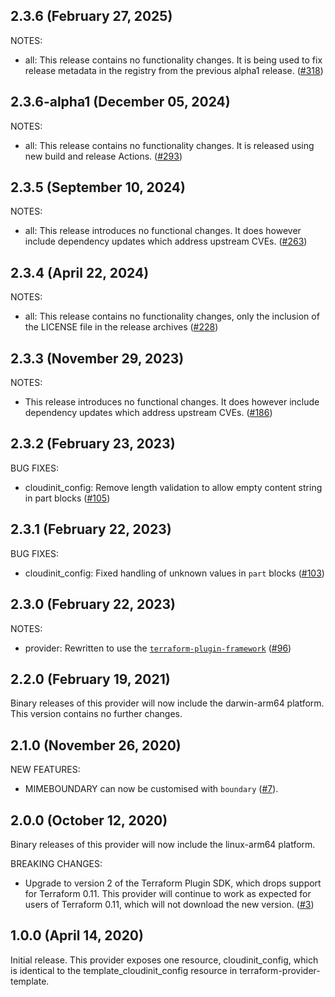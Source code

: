 ## 2.3.6 (February 27, 2025)

NOTES:

* all: This release contains no functionality changes. It is being used to fix release metadata in the registry from the previous alpha1 release. ([#318](https://github.com/hashicorp/terraform-provider-cloudinit/issues/318))

## 2.3.6-alpha1 (December 05, 2024)

NOTES:

* all: This release contains no functionality changes. It is released using new build and release Actions. ([#293](https://github.com/hashicorp/terraform-provider-cloudinit/issues/293))

## 2.3.5 (September 10, 2024)

NOTES:

* all: This release introduces no functional changes. It does however include dependency updates which address upstream CVEs. ([#263](https://github.com/hashicorp/terraform-provider-cloudinit/issues/263))

## 2.3.4 (April 22, 2024)

NOTES:

* all: This release contains no functionality changes, only the inclusion of the LICENSE file in the release archives ([#228](https://github.com/hashicorp/terraform-provider-cloudinit/issues/228))

## 2.3.3 (November 29, 2023)

NOTES:

* This release introduces no functional changes. It does however include dependency updates which address upstream CVEs. ([#186](https://github.com/hashicorp/terraform-provider-cloudinit/issues/186))

## 2.3.2 (February 23, 2023)

BUG FIXES:

* cloudinit_config: Remove length validation to allow empty content string in part blocks ([#105](https://github.com/hashicorp/terraform-provider-cloudinit/issues/105))

## 2.3.1 (February 22, 2023)

BUG FIXES:

* cloudinit_config: Fixed handling of unknown values in `part` blocks ([#103](https://github.com/hashicorp/terraform-provider-cloudinit/issues/103))

## 2.3.0 (February 22, 2023)

NOTES:

* provider: Rewritten to use the [`terraform-plugin-framework`](https://www.terraform.io/plugin/framework) ([#96](https://github.com/hashicorp/terraform-provider-cloudinit/issues/96))

## 2.2.0 (February 19, 2021)

Binary releases of this provider will now include the darwin-arm64 platform. This version contains no further changes.

## 2.1.0 (November 26, 2020)

NEW FEATURES:

* MIMEBOUNDARY can now be customised with `boundary` ([#7](https://github.com/hashicorp/terraform-provider-cloudinit/issues/7)).

## 2.0.0 (October 12, 2020)

Binary releases of this provider will now include the linux-arm64 platform.

BREAKING CHANGES:

* Upgrade to version 2 of the Terraform Plugin SDK, which drops support for Terraform 0.11. This provider will continue to work as expected for users of Terraform 0.11, which will not download the new version. ([#3](https://github.com/hashicorp/terraform-provider-cloudinit/issues/3))

## 1.0.0 (April 14, 2020)

Initial release. This provider exposes one resource, cloudinit_config, which is identical to the template_cloudinit_config resource in terraform-provider-template.
